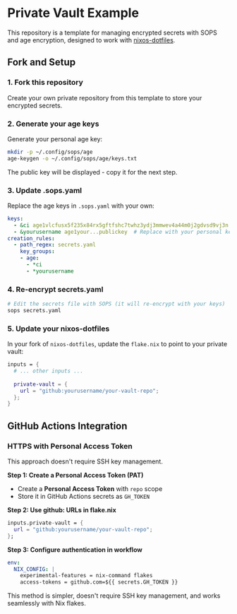 # Private Vault Example

This repository is a template for managing encrypted secrets with SOPS and age encryption, designed to work with [nixos-dotfiles](https://github.com/scarisey/nixos-dotfiles).

## Fork and Setup

### 1. Fork this repository

Create your own private repository from this template to store your encrypted secrets.

### 2. Generate your age keys

Generate your personal age key:

```bash
mkdir -p ~/.config/sops/age
age-keygen -o ~/.config/sops/age/keys.txt
```

The public key will be displayed - copy it for the next step.

### 3. Update .sops.yaml

Replace the age keys in `.sops.yaml` with your own:

```yaml
keys:
  - &ci age1vlcfusx5f235x84rx5gftfshc7twhz3ydj3mmwev4a44m0j2gdvsd9vj3n  # Replace with CI key
  - &yourusername age1your...publickey  # Replace with your personal key
creation_rules:
  - path_regex: secrets.yaml
    key_groups:
    - age:
      - *ci
      - *yourusername
```

### 4. Re-encrypt secrets.yaml

```bash
# Edit the secrets file with SOPS (it will re-encrypt with your keys)
sops secrets.yaml
```

### 5. Update your nixos-dotfiles

In your fork of `nixos-dotfiles`, update the `flake.nix` to point to your private vault:

```nix
inputs = {
  # ... other inputs ...
  
  private-vault = {
    url = "github:yourusername/your-vault-repo";
  };
}
```


## GitHub Actions Integration

### HTTPS with Personal Access Token

This approach doesn't require SSH key management.

**Step 1: Create a Personal Access Token (PAT)**

* Create a **Personal Access Token** with `repo` scope
* Store it in GitHub Actions secrets as `GH_TOKEN`

**Step 2: Use github: URLs in flake.nix**

```nix
inputs.private-vault = {
  url = "github:yourusername/your-vault-repo";
};
```

**Step 3: Configure authentication in workflow**

```yaml
env:
  NIX_CONFIG: |
    experimental-features = nix-command flakes
    access-tokens = github.com=${{ secrets.GH_TOKEN }}
```

This method is simpler, doesn't require SSH key management, and works seamlessly with Nix flakes.
